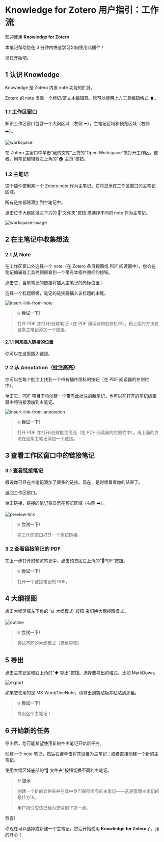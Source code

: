 # Knowledge for Zotero 用户指引：工作流

欢迎使用 **Knowledge for Zotero** !

本笔记帮助您在 3 分钟内快速学习如何使用此插件！

现在开始吧。

## 1 认识 Knowledge

Knowledge 是 Zotero 内置 note 功能的扩展。

Zotero 的 note 很像一个标记/富文本编辑器。您可以使用上方工具编辑格式 ⬆️。

### 1.1 工作区窗口

知识工作区窗口包含一个大纲区域（左侧 ⬅️），主笔记区域和预览区域（右侧 ➡️）。

![workspace](./image/README/workspace.png)

在 Zotero 主窗口中单击“我的文库”上方的“Open Workspace”来打开工作区。或者，用笔记编辑器左上角的“🏠 主页”按钮。

### 1.2 主笔记

这个插件使用某一个 Zotero note 作为主笔记。它将显示在工作区窗口的主笔记区域。

所有链接都将添加到主笔记中。

点击位于大纲区域左下方的 📂“文件夹”按钮 来选择不同的 note 作为主笔记。

![workspace-usage](./image/README/workspace-usage.png)

## 2 在主笔记中收集想法

### 2.1 从 Note

在工作区窗口外选择一个 note（在 Zotero 条目视图或 PDF 阅读器中），您会在笔记编辑器工具栏顶部看到一个带有本插件图标的按钮。

点击它，当前笔记的链接将插入主笔记的光标位置；

选择一个标题层级，笔记的链接将插入该标题的末尾。

![insert-link-from-note](./image/README/from-note.png)

> **💡 尝试一下!**
>
> 打开 PDF 并打开/创建笔记（在 PDF 阅读器的右侧栏中）。用上面的方法在这条主笔记添加一个链接。

#### 2.1.1 用来插入链接的位置

你可以在这里插入链接。

### 2.2 从 Annotation（批注高亮）

你可以在每个批注上找到一个带有插件图标的按钮（在 PDF 阅读器的左侧栏中）。

单击它，PDF 项目下将创建一个带有此批注的新笔记。也可以在打开的笔记编辑器中将链接添加到主笔记。

![insert-link-from-annotation](./image/README/from-annotation.png)

> **💡 尝试一下!**
>
> 打开 PDF 并打开/创建批注高亮（在 PDF 阅读器的左侧栏中）。用上面的方法在这条主笔记添加一个链接。

## 3 查看工作区窗口中的链接笔记

### 3.1 查看链接笔记

假设你已经在主笔记添加了很多的链接。现在，是时候看看你的结果了。

返回工作区窗口。

单击链接，链接的笔记将显示在预览区域（右侧 ➡️）。

![preview-link](./image/README/preview-note.png)

> **💡 尝试一下!**
>
> 在工作区窗口打开一个笔记链接。

### 3.2 查看链接笔记的 PDF

在上一步打开的预览笔记中，点击预览区左上角的“📄PDF”按钮。

> **💡 尝试一下!**
>
> 打开一个链接笔记的 PDF。

## 4 大纲视图

点击大纲区域左下角的 ‘📊 大纲模式‘ 按钮 来切换大纲视图模式。

![outline](./image/README/outline-mode.png)

> **💡 尝试一下!**
>
> 尝试不同的大纲模式（思维导图）

## 5 导出

点击主笔记区域右上角的“⬆️ 导出”按钮。选择要导出的格式，比如 MarkDown。

![export](./image/README/export.png)

如果您使用的是 MS Word/OneNote，请导出到剪贴板并粘贴到那里。

> **💡 尝试一下!**
>
> 导出这个主笔记！

## 6 开始新的任务

导出后，您可能希望使用新的空主笔记开始新任务。

创建一个 note 笔记，然后右键单击将其设置为主笔记；或者直接创建一个新的主笔记。

使用大纲区域底部的“📂 文件夹”按钮切换不同的主笔记。

> **✨ 提示**
>
> 创建一个新的文件夹并在其中专门保存所有的主笔记——这是管理主笔记的最佳方法。
>
> 用户指引应该已经为您做到了这一点。

恭喜!

你现在可以选择或新建一个主笔记，然后开始使用 **Knowledge for Zotero**了。用的开心！

